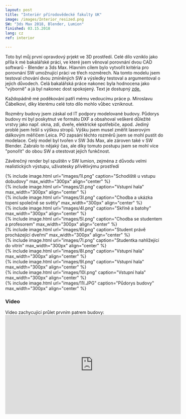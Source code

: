 ```yaml
---
layout: post
title: "Interiér přírodovědecké fakulty UK"
image: /images/Interior_resized.png
SW: "3ds Max 2018, Blender, Lumion"
finished: 03.15.2018
lang: cz
ref: interior

---
```



Toto byl můj první opravdový prjekt ve 3D prostředí. Celé dílo vzniklo jako příla k mé bakalářské práci, ve které jsem věnoval porovnání dvou CAD softwarů - Blender a 3ds Max. Hlavním cílem bylo vytvořit kritéria pro porovnání SW umožnující práci ve třech rozměrech. Na tomto modelu jsem testoval chování dvou zmíněných SW a výsledky testoval a argumentoval o jejich důvodech. Celá bakalářská práce nakonec byla hodnocena jako "výborně" a já byl nakonec dost spokojený. Text je dostupný [zde.](https://is.cuni.cz/webapps/zzp/detail/198733/43429949/?q=%7B%22______searchform___search%22%3A%22mace%5Cu0161ka%22%2C%22______searchform___butsearch%22%3A%22Vyhledat%22%2C%22______facetform___facets___workType%22%3A%5B%22BP%22%5D%2C%22______facetform___facets___faculty%22%3A%5B%2211310%22%5D%2C%22______facetform___facets___defenseYear%22%3A%5B%222018%22%5D%2C%22PNzzpSearchListbasic%22%3A1%7D&lang=cs)<br>

Každopádně mé poděkování patří mému vedoucímu práce p. Miroslavu Čábelkovi, díky kterému celé toto dílo mohlo vůbec vzniknout.<br>

Rozměry budovy jsem záskal od IT podpory modelované budovy. Půdorys budovy mi byl poskytnut ve formátu DXF a obsahoval veškeré důležité vrstvy jako např. okna, zdi, dveře, elektrické spotřebiče, apod. Jediný problé jsem řešil s výškou stropů. Výšku jsem musel změřit laserovým dálkovým měřičem Leica. PO zapsání těchto rozměrů jsem se mohl pustit do modelace. Celý model byl tvořen v SW 3ds Max, ale zároven také v SW Blender. Zabralo to nějaký čas, ale díky tomuto postupu jsem se mohl více "ponořit" do obou SW a otestovat jejich funkčnost. <br>

Závěrečný render byl spuštěn v SW lumion, zejména z důvodu velmi realistických výstupu, uživatesky přívětivýmu prostředí

{% include image.html url="images/1I.png" caption="Schodiště u vstupu dobudovy" max_width="300px" align="center" %}
<br>
{% include image.html url="images/2I.png" caption="Vstupní hala" max_width="300px" align="center" %}
<br>
{% include image.html url="images/3I.png" caption="Chodba a ukázka topení společně se světly" max_width="300px" align="center" %}
<br>
{% include image.html url="images/4I.png" caption="Skříně a batohy" max_width="300px" align="center" %}
<br>
{% include image.html url="images/5I.png" caption="Chodba se studentem a profesorem" max_width="300px" align="center" %}
<br>
{% include image.html url="images/6I.png" caption="Student právě procházející dveřmi" max_width="300px" align="center" %}
<br>
{% include image.html url="images/7I.png" caption="Studentka nahlížející do vitrín" max_width="300px" align="center" %}
<br>
{% include image.html url="images/8I.png" caption="Vstupní hala" max_width="300px" align="center" %}
<br>
{% include image.html url="images/9I.png" caption="Vstupní hala" max_width="300px" align="center" %}
<br>
{% include image.html url="images/10I.png" caption="Vstupní hala" max_width="300px" align="center" %}
<br>
{% include image.html url="images/11I.JPG" caption="Půdorys budovy" max_width="300px" align="center" %}
<br>

<h3> Video </h3>
Video zachycující průlet prvním patrem budovy:

<iframe width="560" height="315" src="https://www.youtube.com/embed/d-2PAjpgR1w" frameborder="0" allow="accelerometer; autoplay; encrypted-media; gyroscope; picture-in-picture" allowfullscreen></iframe>

